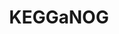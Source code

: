 ---
title: "KEGGaNOG"
excerpt: "<b>About:</b> Tool for generating KEGG heatmaps from eggNOG-mapper annotations<br/><b>Status:</b> Released<br/>![Pepy Total Downloads](https://img.shields.io/pepy/dt/kegganog?style=flat&logoColor=white&label=Downloads&color=blue) https://img.shields.io/pypi/v/KEGGaNOG?label=PyPI&link=https%3A%2F%2Fpypi.org%2Fproject%2Fkegganog%2F https://img.shields.io/github/stars/iliapopov17/kegganog?link=https%3A%2F%2Fgithub.com%2Filiapopov17%2FKEGGaNOG%2Fstargazers<br/><img src='/images/tools/kegganog.png' width='500px'>"
collection: tools
external_url: https://github.com/iliapopov17/KEGGaNOG
---